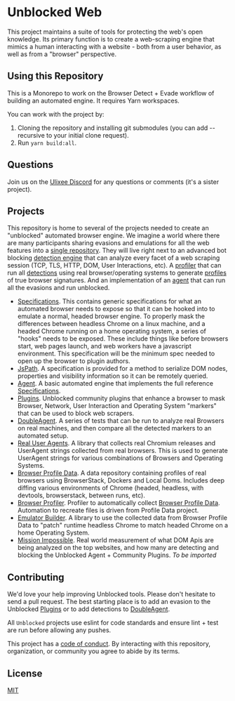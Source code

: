 # Unblocked Web

This project maintains a suite of tools for protecting the web's open knowledge. Its primary function is to create a web-scraping engine that mimics a human interacting with a website - both from a user behavior, as well as from a "browser" perspective.

## Using this Repository

This is a Monorepo to work on the Browser Detect + Evade workflow of building an automated engine. It requires Yarn workspaces. 

You can work with the project by:
1. Cloning the repository and installing git submodules (you can add --recursive to your initial clone request).
2. Run `yarn build:all`.

## Questions

Join us on the [Ulixee Discord](https://discord.gg/tMAycnemHU) for any questions or comments (it's a sister project). 

## Projects

This repository is home to several of the projects needed to create an "unblocked" automated browser engine. We imagine a world where there are many participants sharing evasions and emulations for all the web features into a [single repository](./plugins). They will live right next to an advanced bot blocking [detection engine][double-agent] that can analyze every facet of a web scraping session (TCP, TLS, HTTP, DOM, User Interactions, etc). A [profiler][profiler] that can run all [detections][double-agent] using real browser/operating systems to generate [profiles][profiles] of true browser signatures. And an implementation of an [agent][agent] that can run all the evasions and run unblocked.

- [Specifications][spec]. This contains generic specifications for what an automated browser needs to expose so that it can be hooked into to emulate a normal, headed browser engine. To properly mask the differences between headless Chrome on a linux machine, and a headed Chrome running on a home operating system, a series of "hooks" needs to be exposed. These include things like before browsers start, web pages launch, and web workers have a javascript environment. This specification will be the minimum spec needed to open up the browser to plugin authors.
- [JsPath][jspath]. A specification is provided for a method to serialize DOM nodes, properties and visibility information so it can be remotely queried.
- [Agent][agent]. A basic automated engine that implements the full reference [Specifications][spec].
- [Plugins](./plugins). Unblocked community plugins that enhance a browser to mask Browser, Network, User Interaction and Operating System "markers" that can be used to block web scrapers.
- [DoubleAgent][double-agent]. A series of tests that can be run to analyze real Browsers on real machines, and then compare all the detected markers to an automated setup.
- [Real User Agents][real-user-agents]. A library that collects real Chromium releases and UserAgent strings collected from real browsers. This is used to generate UserAgent strings for various combinations of Browsers and Operating Systems.
- [Browser Profile Data][profiles]. A data repository containing profiles of real browsers using BrowserStack, Dockers and Local Doms. Includes deep diffing various environments of Chrome (headed, headless, with devtools, browserstack, between runs, etc).
- [Browser Profiler][profiler]. Profiler to automatically collect [Browser Profile Data][profiles]. Automation to recreate files is driven from Profile Data project.
- [Emulator Builder](./browser-emulator-builder). A library to use the collected data from Browser Profile Data to "patch" runtime headless Chrome to match headed Chrome on a home Operating System.
- [Mission Impossible](./mission-impossible). Real world measurement of what DOM Apis are being analyzed on the top websites, and how many are detecting and blocking the Unblocked Agent + Community Plugins. _To be imported_

## Contributing

We'd love your help improving Unblocked tools. Please don't hesitate to send a pull request. The best starting place is to add an evasion to the Unblocked [Plugins](./plugins) or to add detections to [DoubleAgent][double-agent].

All `Unblocked` projects use eslint for code standards and ensure lint + test are run before allowing any pushes. 

This project has a [code of conduct](CODE_OF_CONDUCT.md). By interacting with this repository, organization, or community you agree to abide by its terms.


## License

[MIT](LICENSE.md)

[agent]: https://github.com/unblocked-web/agent
[double-agent]: https://github.com/unblocked-web/double-agent
[spec]: https://github.com/unblocked-web/specifications
[jspath]: https://github.com/unblocked-web/jspath
[profiles]: https://github.com/unblocked-web/browser-profile-data
[profiler]: https://github.com/unblocked-web/browser-profiler
[real-user-agents]: https://github.com/unblocked-web/real-user-agents
